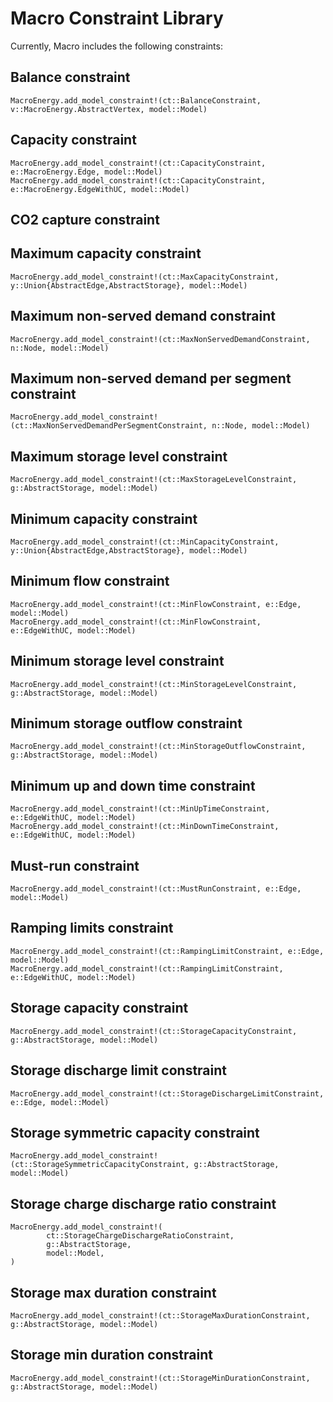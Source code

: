 # Macro Constraint Library

Currently, Macro includes the following constraints:

## Balance constraint
```@docs
MacroEnergy.add_model_constraint!(ct::BalanceConstraint, v::MacroEnergy.AbstractVertex, model::Model)
```
## Capacity constraint
```@docs
MacroEnergy.add_model_constraint!(ct::CapacityConstraint, e::MacroEnergy.Edge, model::Model)
MacroEnergy.add_model_constraint!(ct::CapacityConstraint, e::MacroEnergy.EdgeWithUC, model::Model)
```
## CO2 capture constraint

## Maximum capacity constraint
```@docs
MacroEnergy.add_model_constraint!(ct::MaxCapacityConstraint, y::Union{AbstractEdge,AbstractStorage}, model::Model)
```
## Maximum non-served demand constraint
```@docs
MacroEnergy.add_model_constraint!(ct::MaxNonServedDemandConstraint, n::Node, model::Model)
```
## Maximum non-served demand per segment constraint
```@docs
MacroEnergy.add_model_constraint!(ct::MaxNonServedDemandPerSegmentConstraint, n::Node, model::Model)
```
## Maximum storage level constraint
```@docs
MacroEnergy.add_model_constraint!(ct::MaxStorageLevelConstraint, g::AbstractStorage, model::Model)
```
## Minimum capacity constraint
```@docs
MacroEnergy.add_model_constraint!(ct::MinCapacityConstraint, y::Union{AbstractEdge,AbstractStorage}, model::Model)
```
## Minimum flow constraint
```@docs
MacroEnergy.add_model_constraint!(ct::MinFlowConstraint, e::Edge, model::Model)
MacroEnergy.add_model_constraint!(ct::MinFlowConstraint, e::EdgeWithUC, model::Model)
```
## Minimum storage level constraint
```@docs
MacroEnergy.add_model_constraint!(ct::MinStorageLevelConstraint, g::AbstractStorage, model::Model)
```
## Minimum storage outflow constraint
```@docs
MacroEnergy.add_model_constraint!(ct::MinStorageOutflowConstraint, g::AbstractStorage, model::Model)
```

## Minimum up and down time constraint

```@docs
MacroEnergy.add_model_constraint!(ct::MinUpTimeConstraint, e::EdgeWithUC, model::Model)
MacroEnergy.add_model_constraint!(ct::MinDownTimeConstraint, e::EdgeWithUC, model::Model)
```

## Must-run constraint
```@docs
MacroEnergy.add_model_constraint!(ct::MustRunConstraint, e::Edge, model::Model)
```
## Ramping limits constraint
```@docs
MacroEnergy.add_model_constraint!(ct::RampingLimitConstraint, e::Edge, model::Model)
MacroEnergy.add_model_constraint!(ct::RampingLimitConstraint, e::EdgeWithUC, model::Model)
```
## Storage capacity constraint
```@docs
MacroEnergy.add_model_constraint!(ct::StorageCapacityConstraint, g::AbstractStorage, model::Model)
```
## Storage discharge limit constraint
```@docs
MacroEnergy.add_model_constraint!(ct::StorageDischargeLimitConstraint, e::Edge, model::Model)
```
## Storage symmetric capacity constraint
```@docs
MacroEnergy.add_model_constraint!(ct::StorageSymmetricCapacityConstraint, g::AbstractStorage, model::Model)
```
## Storage charge discharge ratio constraint
```@docs
MacroEnergy.add_model_constraint!(
        ct::StorageChargeDischargeRatioConstraint,
        g::AbstractStorage,
        model::Model,
)
```
## Storage max duration constraint
```@docs
MacroEnergy.add_model_constraint!(ct::StorageMaxDurationConstraint, g::AbstractStorage, model::Model)
```
## Storage min duration constraint
```@docs
MacroEnergy.add_model_constraint!(ct::StorageMinDurationConstraint, g::AbstractStorage, model::Model)
```
